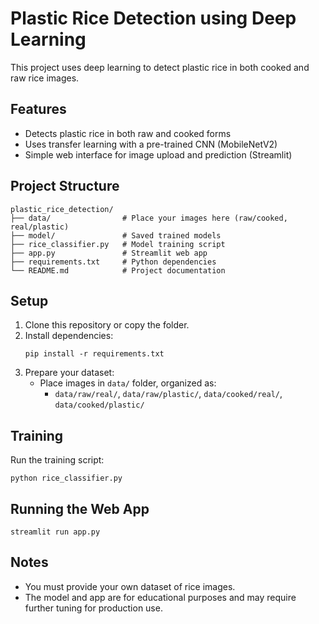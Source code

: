 # Plastic Rice Detection using Deep Learning

This project uses deep learning to detect plastic rice in both cooked and raw rice images.

## Features
- Detects plastic rice in both raw and cooked forms
- Uses transfer learning with a pre-trained CNN (MobileNetV2)
- Simple web interface for image upload and prediction (Streamlit)

## Project Structure
```
plastic_rice_detection/
├── data/                # Place your images here (raw/cooked, real/plastic)
├── model/               # Saved trained models
├── rice_classifier.py   # Model training script
├── app.py               # Streamlit web app
├── requirements.txt     # Python dependencies
└── README.md            # Project documentation
```

## Setup
1. Clone this repository or copy the folder.
2. Install dependencies:
   ```
   pip install -r requirements.txt
   ```
3. Prepare your dataset:
   - Place images in `data/` folder, organized as:
     - `data/raw/real/`, `data/raw/plastic/`, `data/cooked/real/`, `data/cooked/plastic/`

## Training
Run the training script:
```
python rice_classifier.py
```

## Running the Web App
```
streamlit run app.py
```

## Notes
- You must provide your own dataset of rice images.
- The model and app are for educational purposes and may require further tuning for production use. 